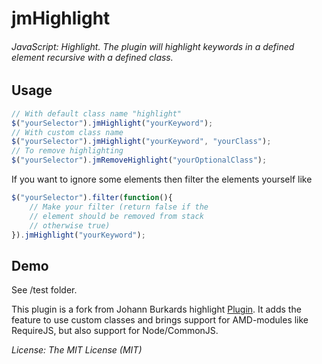jmHighlight
==============

###### JavaScript: Highlight. The plugin will highlight keywords in a defined element recursive with a defined class.

Usage
--------
```javascript
// With default class name "highlight"
$("yourSelector").jmHighlight("yourKeyword");
// With custom class name
$("yourSelector").jmHighlight("yourKeyword", "yourClass");
// To remove highlighting
$("yourSelector").jmRemoveHighlight("yourOptionalClass");
```
If you want to ignore some elements then filter the elements yourself like
```javascript
$("yourSelector").filter(function(){
	// Make your filter (return false if the
	// element should be removed from stack
	// otherwise true)
}).jmHighlight("yourKeyword");
```

Demo
--------
See /test folder.




This plugin is a fork from Johann Burkards highlight [Plugin](http://johannburkard.de/blog/programming/javascript/highlight-javascript-text-higlighting-jquery-plugin.html).
It adds the feature to use custom classes and brings support for AMD-modules like RequireJS, but also support for Node/CommonJS.

_License: The MIT License (MIT)_